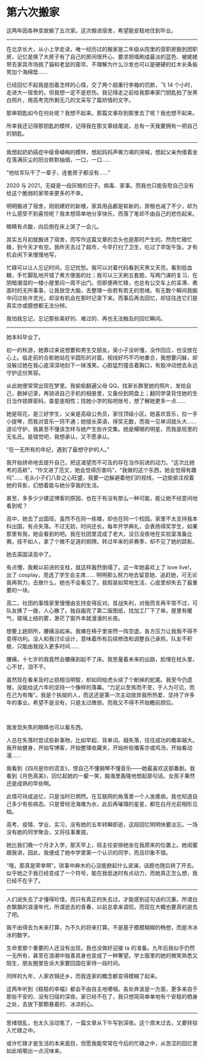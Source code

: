 # 第六次搬家


这两年因各种变故搬了五次家。这次搬进宿舍，希望能安稳地住到毕业。

---

在北京长大，从小上学走读，唯一经历过的搬家是二年级从院里的营职房搬到团职房，记忆是换了大房子有了自己的房间很开心、要求把墙刷成最淡的蓝色、被姥姥带去家具市场挑了猫和老鼠的窗帘、不理解为什么沙发也可以是硬硬的红木长条板凳加个海绵垫……

已经回忆不起我是抱着怎样的心情，交了两个超重行李箱的罚款，飞 14 个小时，走进大一宿舍的，但我想一定不是悲伤。我记得走之前给我那串家门钥匙拍了张黑白照片，用高考完所剩无几的文采写了篇矫情的文字。

那串钥匙如今在何处呢？我想不起来。那篇文章存到那里去了呢？我也想不起来。

所幸我还记得那钥匙的模样，记得我在那文章结尾说，总有一天我要拥有一把自己的钥匙。

---

我想起奶奶癌症中瘦骨嶙峋的模样，想起妈妈声嘶力竭的哭喊，想起父亲佝偻着坐在落满灰尘的阳台默默抽烟，一口，一口……

“他给军队干了一辈子，连套房子都没有……”

2020 与 2021，无疑是一段灰暗的日子。病毒、家事。而我也只能告慰自己没有给这个脆弱的家带来更多的不幸。

明明搬进了宿舍，刚刚建好的新楼，家具用品都是崭新的，房租也减了不少，却为什么感受不到喜悦呢？我本想简单地分享快乐，而落了笔却不由自己的悲伤起来。

眼睛有点酸，向后倒在床上哭了一会儿。

其实五月初就搬进了宿舍，而写作这篇文章的念头也是那时产生的。然而忙碌忙碌，到今天才有空。我昨天去过了超市，今早打扫了卫生，吃过了早饭午饭，才有机会闲下来慢慢地写。

忙碌可以让人忘记时间，忘记忧愁。我可以对着代码看到天黑又天亮，看到低血糖，手忙脚乱地开错了煮方便面的灶；我可以三天刷五套题，写两门课的复习，在阴暗潮湿的一楼小屋里闷一周不出门。但即便再忙碌，也总有公交车上的呆滞、煮面时的无所事事，让我放空大脑，去整理一些若有若无的思绪。有无数个瞬间我脑中闪过些许灵光，却没有机会在那时记录下来。而事后再去回忆，却往往连它们是真实亦或臆想都无法分辨。

我怕我忘记，忘记那些美好的、难过的、再也无法触及的回忆瞬间。

---

她本科毕业了。

初一的秋游，她靠过来说想要和男生交朋友。臭小子没听懂，没作回应，也没放在心上。临走前的合影她站在半圆形的对面，视线好巧不巧地重合，我想要闪躲，却没躲过她在我心底深深地刻下一抹浅笑。心脏猛烈撞击着胸口，有股冲动想去永远守护这份笑容。

从此她便常常出现在梦里。我偷偷翻遍父母 QQ，找家长群里她的照片，发给自己，删掉记录，再锁进自己手机的相册里，又备份到网盘上；翻同学录背住她的生日当作锁屏密码，查星座相性；找她小学的贴吧账号，想了解她更多一点……

她是班花，是三好学生，父亲是高级公务员，家住顶级小区。她喜欢音乐，拉一手小提琴，而我对音乐一窍不通；她擅长英语，得奖无数，而我一见单词就头大…… 遑论守护，我甚至不懂该怎样与她产生些许交集。她是耀眼的明星，而我是班里的无名氏。是错觉吧，我想承认，又不愿承认。

“在一无所有的年纪，遇到了最想守护的人。”

我开始拼命地去提升自己，把这渴望而不可及的存在当作前进的动力。“这次比她考的高欸”，“作文进了范文，她会觉得厉害吗”，“我做的这个东西，她会觉得有趣吗”…… 毛头小子们八卦之心旺盛，我要一边躲避着他们的视线，一边偷偷注视着她的背影，幻想着能与她分享我的生活。

甚至，多多少少建这博客的原因，也在于有没有那么一种可能，能让她不经意间地看到呢？

高中，她去了出国班，虽然不在同一栋楼，却也在同一个校园。家里不太支持我本科出国，有点失落。不过无妨，时间还长。每年开学典礼，会表扬得奖学生，如果那里有我，她会看到的吧。我在社团里混成了老大，没日没夜地在实验室准备比赛。技不如人，拿了个微不足道的铜牌。转过年来的非赛季，却不见了她的踪影。

她去英国读高中了。

有点懵，我赖以前进的支柱，就这样轰然倒塌了。这一年她喜欢上了 love live!，出了 cosplay，竞选了学生会主席…… 明明那么努力地去留意她、追赶她，可无论我再努力，去做什么，她也不会看见了。我假装如常地生活，心底里却失去了最重要的一块。

高二，社团的事情家里慢慢由支持变得反对。首战失利，对我而言再平常不过，可队友换了一拨，人心散了。独自画完了第二版图纸，找加工厂下了单。屋里有暖气，玻璃上结的雾，渺茫了窗外本就漫漫的长夜。

想要上趟厕所，腰痛没起来。我瘫在椅子里突然一阵空虚。各方压力让我我不得不变得功利。没人和我讨论设计，意味着所有后续修改和调整自己承担。队友不积极，只能由我投入更多时间……

腰痛，十七岁的我竟然会腰痛到起不了床。我思量着未来的出路，脸埋在枕头里，心不甘，泪不干。

虽然现在看来及时止损相当明智，却如同给虎头续了个断掉的蛇尾。我至今仍遗憾，没能给这六年的坚持一个像样的落幕。“力足以至焉而不至，于人为可讥，而在己为有悔”。我是个执拗的人，而这还是第一次主动放弃我所热爱、坚持了许多年的事业。希望不是没有，只是太过微弱，而我又不得不开始瞻前顾后。

<br>

我发现失焦的眼睛也可以看东西。

人总在失落时尝试些新事物，比如早起、背单词。越失落，往往成功的概率越大。我开始健身，开始写博客，开始整理收藏夹，开始听些播客亦或鸡汤，开始看动漫……

我看到《四月是你的谎言》，恨自己不懂钢琴不懂音乐——她最喜欢这部番剧。我看到《月色真美》，回忆起她的一颦一笑，脑海里轰隆地想起那句话。女孩子果然还是成熟的早些啊。

此情可待成追忆，只是当时已惘然。在互联网的角落里一个人发癔病，我也知道自己多少有些病态。只是曾经沧海难为水，此后再璀璨的星星，都在白月光前相形见绌。

高考、疫情、学业、实习，没有她的五年转瞬即逝，这段回忆明明快要淡忘。一场没有她的同学聚会，又将往事重提。

她比我们晚一个月才入学，那天早上，班主任安排她坐在我原来的位置上。她闺蜜跟我讲，因此，我便成了她中学里第一个认识的同学，而且印象不错。

“哦，那真是荣幸啊”。琐事中麻木的心没能掀起什么波澜，话题也随后转了开去。似乎她之于我已经变成了一个符号，能在我低迷时有点动力，而她真正怎么想，我已经不在乎了。

---

人们说失去了才懂得珍惜，而只有真正的失去过，才能感到这句话的沉重。所谓白衣飘飘的浪漫年代，所谓逝去的青春，以前总拿来调侃，而现在大概也要真的逝去了吧。

我不由得去为未来打算，为不久的将来打算。不是基于模模糊糊的畅想，而是冷冰冰的数字。

生命里那个重要的人还没有出现，我也没做好迎接 ta 的准备。九年后我似乎仍然一无所有，甚至在浪潮中独善其身也变成了一种奢望。学士服里的她的微笑熟悉又陌生，朋友圈里告诉大家要回国在家待一段时间。

同样的九年，人家衣锦还乡，而我连家的概念都变得模糊了起来。

这两年听到《稳稳的幸福》都会不由自主地哽咽。各处奔波是一方面，更多来自于那些不安的、没有归宿的深夜。家已经不在了，我只想简简单单地有个安稳的栖身之处，去放下那颗悬着的、冰凉的心。

---

思绪很乱，也太久没动笔了，一篇文章从下午写到深夜。这个周末过去，又要转投入忙碌之中。

或许忙碌才是生活的本来面目，但愿我能常常在今后的忙碌之中，从苦涩的回忆里如此咀嚼出一点况味来。


